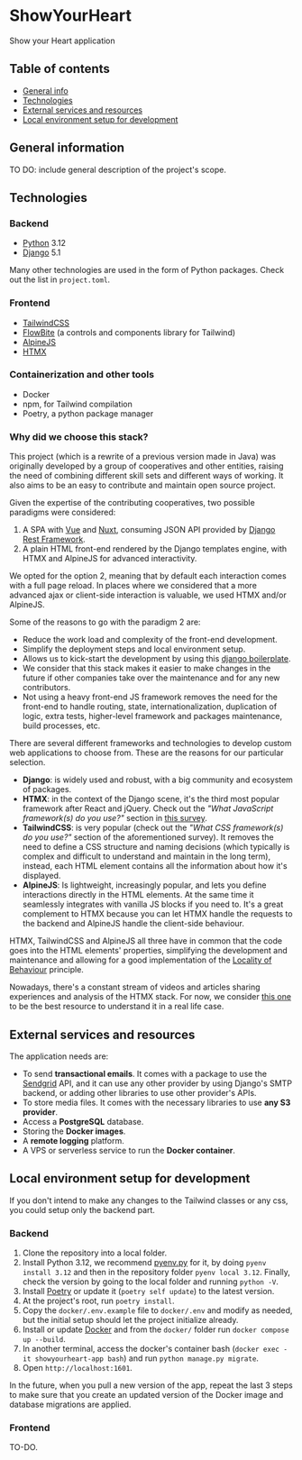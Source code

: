 # ShowYourHeart
Show your Heart application

## Table of contents
* [General info](#general-information)
* [Technologies](#technologies)
* [External services and resources](#external-services-and-resources)
* [Local environment setup for development](#local-environment-setup-for-development)

## General information

TO DO: include general description of the project's scope.

## Technologies

### Backend

- [Python](https://www.python.org/) 3.12
- [Django](https://www.djangoproject.com/) 5.1

Many other technologies are used in the form of Python packages. Check out
the list in `project.toml`.

### Frontend

- [TailwindCSS](https://tailwindcss.com/)
- [FlowBite](https://github.com/themesberg/flowbite) (a controls and components library for Tailwind)
- [AlpineJS](https://alpinejs.dev/)
- [HTMX](https://htmx.org/)

### Containerization and other tools

- Docker
- npm, for Tailwind compilation
- Poetry, a python package manager

### Why did we choose this stack?

This project (which is a rewrite of a previous version made in Java) was originally
developed by a group of cooperatives and other entities, raising the need of
combining different skill sets and different ways of working. It also aims to be
an easy to contribute and maintain open source project.

Given the expertise of the contributing cooperatives, two possible paradigms
were considered:

1. A SPA with [Vue](https://vuejs.org/) and [Nuxt](https://nuxt.com/), consuming
JSON API provided by [Django Rest Framework](https://www.django-rest-framework.org/).
2. A plain HTML front-end rendered by the Django templates engine, with HTMX and
AlpineJS for advanced interactivity.

We opted for the option 2, meaning that by default each interaction comes
with a full page reload. In places where we considered that a more advanced
ajax or client-side interaction is valuable, we used HTMX and/or AlpineJS.

Some of the reasons to go with the paradigm 2 are:

- Reduce the work load and complexity of the front-end development.
- Simplify the deployment steps and local environment setup.
- Allows us to kick-start the development by using this [django boilerplate](https://github.com/codicoop/boilerplate_django).
- We consider that this stack makes it easier to make changes in the future
if other companies take over the maintenance and for any new contributors.
- Not using a heavy front-end JS framework removes the need for the front-end to
handle routing, state, internationalization, duplication of logic, extra tests,
higher-level framework and packages maintenance, build processes, etc.

There are several different frameworks and technologies to develop custom web
applications to choose from. These are the reasons for our particular selection.

- **Django**: is widely used and robust, with a big community and ecosystem of
packages.
- **HTMX**: in the context of the Django scene, it's the third most popular framework
after React and jQuery. Check out the *"What JavaScript framework(s) do you
use?"* section in [this survey](https://lp.jetbrains.com/django-developer-survey-2023/#technologies-and-frameworks).
- **TailwindCSS**: is very popular (check out the *"What CSS framework(s) do you use?"*
section of the aforementioned survey). It removes the need to define a
CSS structure and naming decisions (which typically is complex and
difficult to understand and maintain in the long term), instead, each HTML
element contains all the information about how it's displayed.
- **AlpineJS**: Is lightweight, increasingly popular, and lets you define
interactions directly in the HTML elements. At the same time it seamlessly
integrates with vanilla JS blocks if you need to. It's a great complement to
HTMX because you can let HTMX handle the requests to the backend and AlpineJS
handle the client-side behaviour.

HTMX, TailwindCSS and AlpineJS all three have in common that the code goes into
the HTML elements' properties, simplifying the development and maintenance and
allowing for a good implementation of the
[Locality of Behaviour](https://htmx.org/essays/locality-of-behaviour/) principle.

Nowadays, there's a constant stream of videos and articles sharing experiences
and analysis of the HTMX stack. For now, we consider [this one](https://htmx.org/essays/a-real-world-react-to-htmx-port/)
to be the best resource to understand it in a real life case.

## External services and resources

The application needs are:

- To send **transactional emails**. It comes with a package to use the [Sendgrid](https://sendgrid.com/en-us) API, and it can use any other provider by using Django's SMTP backend, or adding other libraries to use other provider's APIs.
- To store media files. It comes with the necessary libraries to use **any S3 provider**.
- Access a **PostgreSQL** database.
- Storing the **Docker images**.
- A **remote logging** platform.
- A VPS or serverless service to run the **Docker container**.

## Local environment setup for development

If you don't intend to make any changes to the Tailwind classes or any css, you
could setup only the backend part.

### Backend

1. Clone the repository into a local folder.
1. Install Python 3.12, we recommend [pyenv.py](https://github.com/pyenv/pyenv)
for it, by doing `pyenv install 3.12` and then in the repository folder
`pyenv local 3.12`. Finally, check the version by going to the local folder and running `python -V`.
1. Install [Poetry](https://python-poetry.org/) or update it (`poetry self update`) to the latest version.
1. At the project's root, run `poetry install`.
1. Copy the `docker/.env.example` file to `docker/.env` and modify as needed, but
the initial setup should let the project initialize already.
1. Install or update [Docker](https://www.docker.com/) and from the `docker/` folder run `docker compose up --build`.
1. In another terminal, access the docker's container bash (`docker exec -it showyourheart-app bash`) and run `python manage.py migrate`.
1. Open `http://localhost:1601`.

In the future, when you pull a new version of the app, repeat the last 3 steps
to make sure that you create an updated version of the Docker image and database
migrations are applied.

### Frontend

TO-DO.
